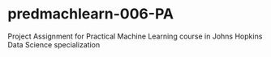 predmachlearn-006-PA
====================

Project Assignment for Practical Machine Learning course in Johns Hopkins Data Science specialization
